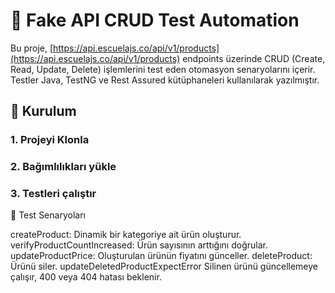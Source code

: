 # 🧪 Fake API CRUD Test Automation

Bu proje, [https://api.escuelajs.co/api/v1/products](https://api.escuelajs.co/api/v1/products) endpoints üzerinde CRUD (Create, Read, Update, Delete) işlemlerini test eden otomasyon senaryolarını içerir.  
Testler Java, TestNG ve Rest Assured kütüphaneleri kullanılarak yazılmıştır.

## 🚀 Kurulum

### 1. Projeyi Klonla

### 2. Bağımlılıkları yükle

### 3. Testleri çalıştır

🧪 Test Senaryoları

createProduct: Dinamik bir kategoriye ait ürün oluşturur.
verifyProductCountIncreased: Ürün sayısının arttığını doğrular.
updateProductPrice: Oluşturulan ürünün fiyatını günceller.
deleteProduct: Ürünü siler.
updateDeletedProductExpectError	Silinen ürünü güncellemeye çalışır, 400 veya 404 hatası beklenir.